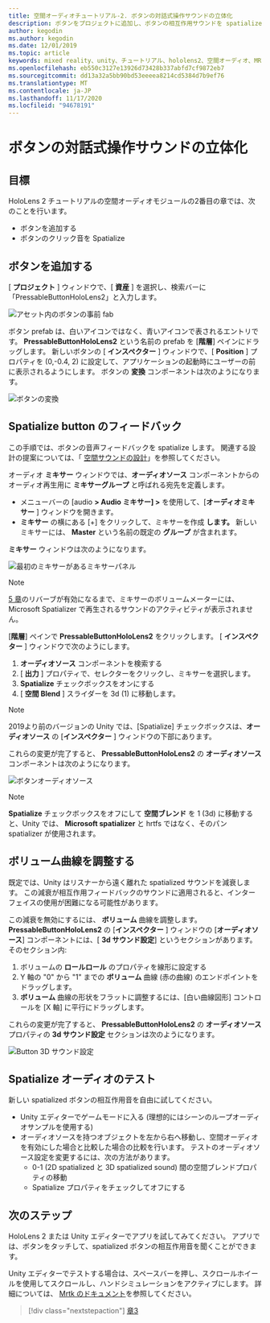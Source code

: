 ```yaml
---
title: 空間オーディオチュートリアル-2. ボタンの対話式操作サウンドの立体化
description: ボタンをプロジェクトに追加し、ボタンの相互作用サウンドを spatialize します。
author: kegodin
ms.author: kegodin
ms.date: 12/01/2019
ms.topic: article
keywords: mixed reality、unity、チュートリアル、hololens2、空間オーディオ、MRTK、mixed reality toolkit、UWP、Windows 10、HRTF、ヘッド関連の転送関数、リバーブ、Microsoft Spatializer、prefabs、volume curve
ms.openlocfilehash: eb550c3127e13926d73428b337abfd7cf9872eb7
ms.sourcegitcommit: dd13a32a5bb90bd53eeeea8214cd5384d7b9ef76
ms.translationtype: MT
ms.contentlocale: ja-JP
ms.lasthandoff: 11/17/2020
ms.locfileid: "94678191"
---
```

# <a name="spatializing-button-interaction-sounds"></a>ボタンの対話式操作サウンドの立体化

## <a name="objectives"></a>目標
HoloLens 2 チュートリアルの空間オーディオモジュールの2番目の章では、次のことを行います。
* ボタンを追加する
* ボタンのクリック音を Spatialize

## <a name="add-a-button"></a>ボタンを追加する
[ **プロジェクト** ] ウィンドウで、[ **資産** ] を選択し、検索バーに「PressableButtonHoloLens2」と入力します。

![アセット内のボタンの事前 fab](images/spatial-audio/button-prefab-in-assets.png)

ボタン prefab は、白いアイコンではなく、青いアイコンで表されるエントリです。 **PressableButtonHoloLens2** という名前の prefab を [**階層**] ペインにドラッグします。 新しいボタンの [ **インスペクター** ] ウィンドウで、[ **Position** ] プロパティを (0,-0.4, 2) に設定して、アプリケーションの起動時にユーザーの前に表示されるようにします。 ボタンの **変換** コンポーネントは次のようになります。

![ボタンの変換](images/spatial-audio/button-transform.png)

## <a name="spatialize-button-feedback"></a>Spatialize button のフィードバック
この手順では、ボタンの音声フィードバックを spatialize します。 関連する設計の提案については、「 [空間サウンドの設計](../../../design/spatial-sound-design.md)」を参照してください。 

オーディオ **ミキサー** ウィンドウでは、**オーディオソース** コンポーネントからのオーディオ再生用に **ミキサーグループ** と呼ばれる宛先を定義します。 
* メニューバーの [audio **> Audio ミキサー] >** を使用して、[**オーディオミキサー** ] ウィンドウを開きます。
* **ミキサー** の横にある [+] をクリックして、ミキサーを作成 **します。** 新しいミキサーには、 **Master** という名前の既定の **グループ** が含まれます。

**ミキサー** ウィンドウは次のようになります。

![最初のミキサーがあるミキサーパネル](images/spatial-audio/mixer-panel-with-first-mixer.png)

> [!NOTE]
> [5 章](unity-spatial-audio-ch5.md)のリバーブが有効になるまで、ミキサーのボリュームメーターには、Microsoft Spatializer で再生されるサウンドのアクティビティが表示されません。

[**階層**] ペインで **PressableButtonHoloLens2** をクリックします。 [ **インスペクター** ] ウィンドウで次のようにします。
1. **オーディオソース** コンポーネントを検索する
2. [ **出力** ] プロパティで、セレクターをクリックし、ミキサーを選択します。
3. **Spatialize** チェックボックスをオンにする
4. [ **空間 Blend** ] スライダーを 3d (1) に移動します。

> [!NOTE]
> 2019より前のバージョンの Unity では、[Spatialize] チェックボックスは、**オーディオソース** の [**インスペクター** ] ウィンドウの下部にあります。

これらの変更が完了すると、 **PressableButtonHoloLens2** の **オーディオソース** コンポーネントは次のようになります。

![ボタンオーディオソース](images/spatial-audio/button-audio-source.png)

> [!NOTE]
> **Spatialize** チェックボックスをオフにして **空間ブレンド** を 1 (3d) に移動すると、Unity では、 **Microsoft spatializer** と hrtfs ではなく、そのパン spatializer が使用されます。

## <a name="adjust-the-volume-curve"></a>ボリューム曲線を調整する
既定では、Unity はリスナーから遠く離れた spatialized サウンドを減衰します。 この減衰が相互作用フィードバックのサウンドに適用されると、インターフェイスの使用が困難になる可能性があります。

この減衰を無効にするには、 **ボリューム** 曲線を調整します。 **PressableButtonHoloLens2** の [**インスペクター** ] ウィンドウの [**オーディオソース**] コンポーネントには、[ **3d サウンド設定**] というセクションがあります。 そのセクション内:
1. ボリュームの **ロールロール** のプロパティを線形に設定する
2. Y 軸の "0" から "1" までの **ボリューム** 曲線 (赤の曲線) のエンドポイントをドラッグします。
3. **ボリューム** 曲線の形状をフラットに調整するには、[白い曲線図形] コントロールを [X 軸] に平行にドラッグします。

これらの変更が完了すると、 **PressableButtonHoloLens2** の **オーディオソース** プロパティの **3d サウンド設定** セクションは次のようになります。

![Button 3D サウンド設定](images/spatial-audio/button-3d-sound-settings.png)

## <a name="testing-the-spatialize-audio"></a>Spatialize オーディオのテスト

新しい spatialized ボタンの相互作用音を自由に試してください。

* Unity エディターでゲームモードに入る (理想的にはシーンのループオーディオサンプルを使用する)
* オーディオソースを持つオブジェクトを左から右へ移動し、空間オーディオを有効にした場合と比較した場合の比較を行います。 テストのオーディオソース設定を変更するには、次の方法があります。
    * 0-1 (2D spatialized と 3D spatialized sound) 間の空間ブレンドプロパティの移動
    * Spatialize プロパティをチェックしてオフにする

## <a name="next-steps"></a>次のステップ

HoloLens 2 または Unity エディターでアプリを試してみてください。 アプリでは、ボタンをタッチして、spatialized ボタンの相互作用音を聞くことができます。

Unity エディターでテストする場合は、スペースバーを押し、スクロールホイールを使用してスクロールし、ハンドシミュレーションをアクティブにします。 詳細については、 [Mrtk のドキュメント](https://microsoft.github.io/MixedRealityToolkit-Unity/Documentation/GettingStartedWithTheMRTK.html#using-the-in-editor-hand-input-simulation-to-test-a-scene)を参照してください。

> [!div class="nextstepaction"]
> [章3](unity-spatial-audio-ch3.md)

